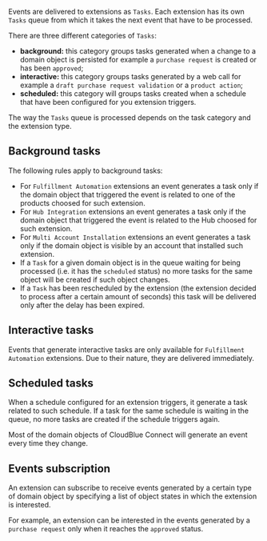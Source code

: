 Events are delivered to extensions as `Tasks`. Each extension has its own `Tasks` queue from which it takes the next event that have
to be processed.

There are three different categories of `Tasks`:

* **background:** this category groups tasks generated when a change to a domain object is persisted for example
    a `purchase request` is created or has been `approved`;
* **interactive:** this category groups tasks generated by a web call for example a `draft purchase request validation` or
    a `product action`;
* **scheduled:** this category will groups tasks created when a schedule that have been configured for you extension triggers.


The way the `Tasks` queue is processed depends on the task category and the extension type.

## Background tasks

The following rules apply to background tasks:

* For `Fulfillment Automation` extensions an event generates a task only if the domain object that triggered the event is related to one of the products choosed for such extension.
* For `Hub Integration` extensions an event generates a task only if the domain object that triggered the event is related to the Hub choosed for such extension.
* For `Multi Account Installation` extensions an event generates a task only if the domain object is visible by an account that installed such extension.
* If a `Task` for a given domain object is in the queue waiting for being processed (i.e. it has the `scheduled` status) no more tasks
for the same object will be created if such object changes.
* If a `Task` has been rescheduled by the extension (the extension decided to process after a certain amount of seconds) this task will be delivered only after the delay has been expired.

## Interactive tasks

Events that generate interactive tasks are only available for `Fulfillment Automation` extensions.
Due to their nature, they are delivered immediately.

## Scheduled tasks

When a schedule configured for an extension triggers, it generate a task related to such schedule. If a task for the same schedule is waiting in the queue, no more tasks are created if the schedule triggers again.


Most of the domain objects of CloudBlue Connect will generate an event every time they change.


## Events subscription

An extension can subscribe to receive events generated by a certain type of domain object by specifying a list of object states in which the extension is interested.

For example, an extension can be interested in the events generated by a `purchase request` only when it reaches the `approved` status.
